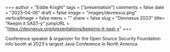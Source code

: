 +++
author = "Eddie Knight"
tags = ["presentation"]
comments = false
date = "2023-04-06"
draft = false
image = "images/devnexus.png"
verticalImage = false
menu = ""
share = false
slug = "Devnexus 2023"
title= "Keepin it SAST-y"
jumpURL = "https://devnexus.org/presentations/keeping-it-sast-y"
+++

Conference speaker & organizer for the Open Source Security Foundation info booth at 2023's largest Java Conference in North America.